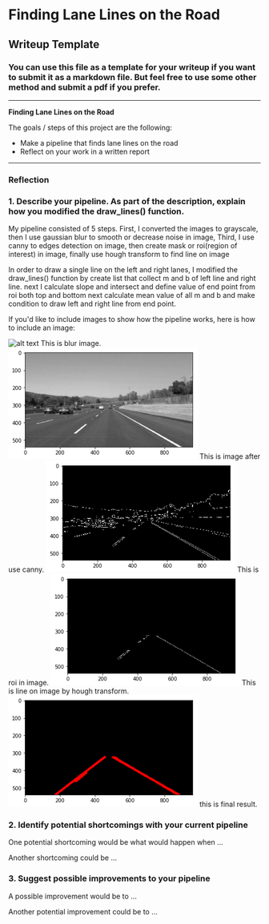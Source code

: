 # **Finding Lane Lines on the Road** 

## Writeup Template

### You can use this file as a template for your writeup if you want to submit it as a markdown file. But feel free to use some other method and submit a pdf if you prefer.

---

**Finding Lane Lines on the Road**

The goals / steps of this project are the following:
* Make a pipeline that finds lane lines on the road
* Reflect on your work in a written report


[//]: # (Image References)

[image1]: ./examples/grayscale.jpg "Grayscale"
[image2]: ./output_image/blur.png "Blur"
[image3]: ./output_image/canny.png "Canny"
[image4]: ./output_image/roi.png "Roi"
[image5]: ./output_image/hough.png "Hough"
[image6]: ./output_image/final_result.png "Final"

---

### Reflection

### 1. Describe your pipeline. As part of the description, explain how you modified the draw_lines() function.

My pipeline consisted of 5 steps. First, I converted the images to grayscale, then I use gaussian blur to smooth or decrease noise in image, Third, I use canny to edges detection on image, then create mask or roi(region of interest) in image, finally use hough transform to find line on image  

In order to draw a single line on the left and right lanes, I modified the draw_lines() function by create list that collect m and b of left line and right line. next I calculate slope and intersect and define value of end point from roi both top and bottom next calculate mean value of all m and b and make condition to draw left and right line from end point.

If you'd like to include images to show how the pipeline works, here is how to include an image: 

![alt text][image1]
This is blur image.
![alt text][image2]
This is image after use canny.
![alt text][image3]
This is roi in image.
![alt text][image4]
This is line on image by hough transform.
![alt text][image5]
this is final result.   


### 2. Identify potential shortcomings with your current pipeline


One potential shortcoming would be what would happen when ... 

Another shortcoming could be ...


### 3. Suggest possible improvements to your pipeline

A possible improvement would be to ...

Another potential improvement could be to ...
